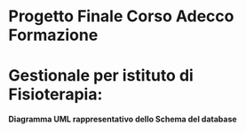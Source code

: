 # Progetto Finale Corso Adecco Formazione

# Gestionale per istituto di Fisioterapia:

**Diagramma UML rappresentativo dello Schema del database**
